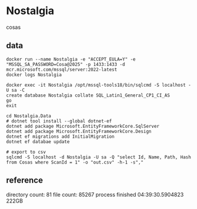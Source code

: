 # Nostalgia 

cosas

## data

    docker run --name Nostalgia -e "ACCEPT_EULA=Y" -e "MSSQL_SA_PASSWORD=Cosa@2025" -p 1433:1433 -d mcr.microsoft.com/mssql/server:2022-latest
    docker logs Nostalgia

    docker exec -it Nostalgia /opt/mssql-tools18/bin/sqlcmd -S localhost -U sa -C
    create database Nostalgia collate SQL_Latin1_General_CP1_CI_AS
    go
    exit

    cd Nostalgia.Data
    # dotnet tool install --global dotnet-ef
    dotnet add package Microsoft.EntityFrameworkCore.SqlServer
    dotnet add package Microsoft.EntityFrameworkCore.Design
    dotnet ef migrations add InitialMigration
    dotnet ef databae update

    # export to csv
    sqlcmd -S localhost -d Nostalgia -U sa -Q "select Id, Name, Path, Hash from Cosas where ScanId = 1" -o "out.csv" -h-1 -s","

## reference

directory count: 81
file count: 85267
process finished 04:39:30.5904823    
222GB
